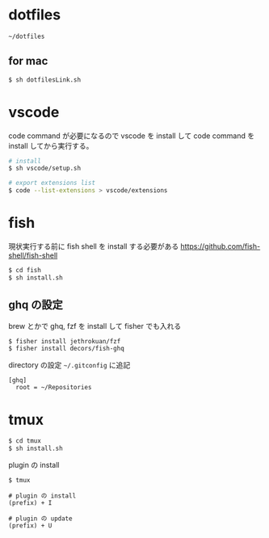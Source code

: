 # dotfiles

```
~/dotfiles
```

## for mac

```bash
$ sh dotfilesLink.sh
```

# vscode

code command が必要になるので vscode を install して code command を install してから実行する。

```bash
# install
$ sh vscode/setup.sh

# export extensions list
$ code --list-extensions > vscode/extensions
```

# fish

現状実行する前に fish shell を install する必要がある
https://github.com/fish-shell/fish-shell

```bash
$ cd fish
$ sh install.sh
```

## ghq の設定

brew とかで ghq, fzf を install して fisher でも入れる

```bash
$ fisher install jethrokuan/fzf
$ fisher install decors/fish-ghq
```

directory の設定
`~/.gitconfig` に追記
```.gitconfig
[ghq]
  root = ~/Repositories
```

# tmux
```bash
$ cd tmux
$ sh install.sh
```

plugin の install
```
$ tmux

# plugin の install
(prefix) + I

# plugin の update
(prefix) + U
```
